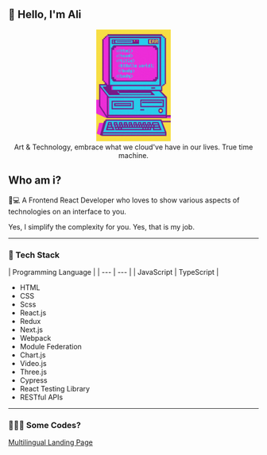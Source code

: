 ## 👀 Hello, I'm Ali
<div align="center">
    <img src="./images/y2k.jpeg" width="150" alt="Y2K Computer" />
    <br />
    <div align='center'>Art & Technology, embrace what we cloud've have in our lives. True time machine.</div>
</div>


<div align="left">

## Who am i?

🎨💻 A Frontend React Developer who loves to show various aspects of technologies on an interface to you.

Yes, I simplify the complexity for you. Yes, that is my job.

---

### 🧰 Tech Stack

| Programming Language |
| --- | --- |
| JavaScript | TypeScript |

- HTML
- CSS
- Scss
- React.js
- Redux
- Next.js
- Webpack
- Module Federation
- Chart.js
- Video.js
- Three.js
- Cypress
- React Testing Library
- RESTful APIs

---

### 👨🏻‍💻 Some Codes? 

<a href="https://github.com/aliNzLami/dreamNote"> Multilingual Landing Page </a>

</div>